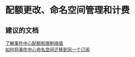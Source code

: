 <properties
    pageTitle="quota changes, namespace management, and billing"
    description="配额更改、命名空间管理和计费"
    service="microsoft.eventhub"
    resource="namespaces"
    authors="jtaubensee"
    displayOrder=""
    selfHelpType="generic"
    supportTopicIds="32421026"
    resourceTags=""
    productPesIds="16125"
    cloudEnvironments="public"
/>


# 配额更改、命名空间管理和计费

## **建议的文档**
[了解事件中心配额和限制阈值](https://azure.microsoft.com/documentation/articles/service-bus-quotas/)<br>
[如何将事件中心命名空间迁移到另一个订阅](https://azure.microsoft.com/documentation/articles/service-bus-powershell-how-to-provision/#migrate-a-namespace-to-another-azure-subscription)



<!--HONumber=Aug16_HO4-->


